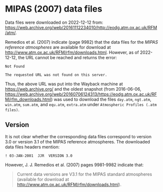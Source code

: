# MIPAS (2007) data files

Data files were downloaded on 2022-12-12 from:
https://web.archive.org/web/20161112234010/http://eodg.atm.ox.ac.uk/RFM/atm/.

Remedios et al. (2007) indicate (page 9982) that the data files for the
*MIPAS reference atmospheres* are available for download at
http://www.atm.ox.ac.uk/RFM/rfm/downloads.html.
However, as of 2022-12-12, the URL cannot be reached and returns the error:

```
Not Found

The requested URL was not found on this server.
```

Thus, the above URL was put into the Wayback machine at https://web.archive.org/
and the oldest snapshot (from 2016-06-06,
https://web.archive.org/web/20160706124313/https://eodg.atm.ox.ac.uk/RFM/rfm_downloads.html)
was used to download the files `day.atm`, `ngt.atm`, `win.atm`, `sum.atm`,
and `equ.atm`, `extra.atm` under `Atmospheric Profiles (.atm files)`.


## Version

It is not clear whether the corresponding data files correspond to version 3.0
or version 3.1 of the MIPAS reference atmospheres.
The downloaded data files headers mention:
```
! 03-JAN-2001  JJR  VERSION 3.0
```

However, J. J. Remedios et al. (2007) pages 9981-9982 indicate that:

> Current data versions are V3.1 for the MIPAS standard atmospheres
(available for download at http://www.atm.ox.ac.uk/RFM/rfm/downloads.html).